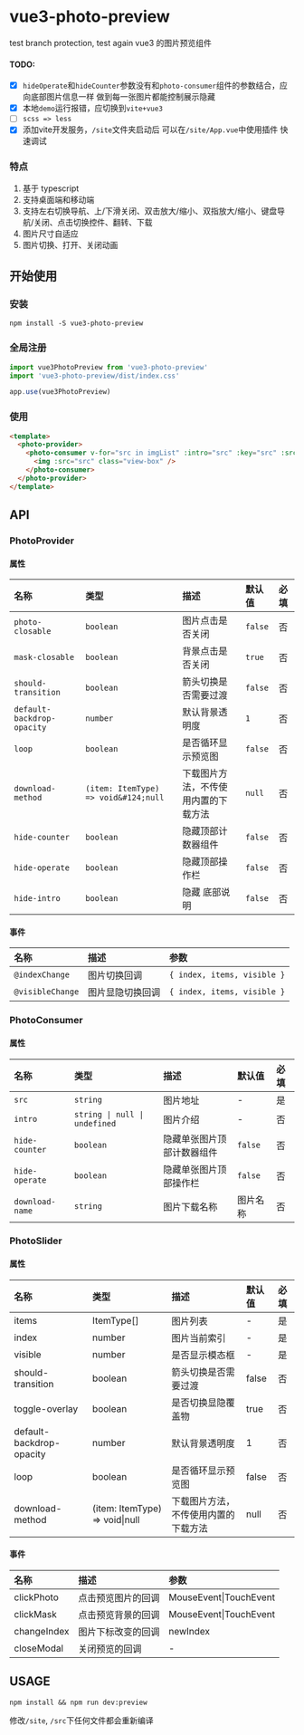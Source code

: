 # vue3-photo-preview
test branch protection, test again
vue3 的图片预览组件

#### TODO:

- [x] `hideOperate`和`hideCounter`参数没有和`photo-consumer`组件的参数结合，应向底部图片信息一样 做到每一张图片都能控制展示隐藏
- [x] 本地`demo`运行报错，应切换到`vite+vue3`
- [ ] `scss => less`
- [x] 添加vite开发服务，`/site`文件夹启动后 可以在`/site/App.vue`中使用插件 快速调试

### 特点

1. 基于 typescript
2. 支持桌面端和移动端
3. 支持左右切换导航、上/下滑关闭、双击放大/缩小、双指放大/缩小、键盘导航/关闭、点击切换控件、翻转、下载
4. 图片尺寸自适应
5. 图片切换、打开、关闭动画

## 开始使用

### 安装

```
npm install -S vue3-photo-preview
```

### 全局注册

```js
import vue3PhotoPreview from 'vue3-photo-preview'
import 'vue3-photo-preview/dist/index.css'

app.use(vue3PhotoPreview)
```

### 使用

```html
<template>
  <photo-provider>
    <photo-consumer v-for="src in imgList" :intro="src" :key="src" :src="src">
      <img :src="src" class="view-box" />
    </photo-consumer>
  </photo-provider>
</template>
```

## API

### PhotoProvider

#### 属性

| 名称                       | 类型                                 | 描述                                 | 默认值  | 必填 |
| :------------------------- | :----------------------------------- | :----------------------------------- | :------ | :--- |
| `photo-closable`           | `boolean`                            | 图片点击是否关闭                     | `false` | 否   |
| `mask-closable`            | `boolean`                            | 背景点击是否关闭                     | `true`  | 否   |
| `should-transition`        | `boolean`                            | 箭头切换是否需要过渡                 | `false` | 否   |
| `default-backdrop-opacity` | `number`                             | 默认背景透明度                       | `1`     | 否   |
| `loop`                     | `boolean`                            | 是否循环显示预览图                   | `false` | 否   |
| `download-method`          | `(item: ItemType) => void&#124;null` | 下载图片方法，不传使用内置的下载方法 | `null`  | 否   |
| `hide-counter`             | `boolean`                            | 隐藏顶部计数器组件                   | `false` | 否   |
| `hide-operate`             | `boolean`                            | 隐藏顶部操作栏                       | `false` | 否   |
| `hide-intro`               | `boolean`                            | 隐藏 底部说明                        | `false` | 否   |

#### 事件

| 名称             | 描述             | 参数                        |
| :--------------- | :--------------- | :-------------------------- |
| `@indexChange`   | 图片切换回调     | `{ index, items, visible }` |
| `@visibleChange` | 图片显隐切换回调 | `{ index, items, visible }` |

### PhotoConsumer

#### 属性

| 名称            | 类型                          | 描述                       | 默认值   | 必填 |
| :-------------- | :---------------------------- | :------------------------- | :------- | :--- |
| `src`           | `string`                      | 图片地址                   | -        | 是   |
| `intro`         | `string \| null \| undefined` | 图片介绍                   | -        | 否   |
| `hide-counter`  | `boolean`                     | 隐藏单张图片顶部计数器组件 | `false`  | 否   |
| `hide-operate`  | `boolean`                     | 隐藏单张图片顶部操作栏     | `false`  | 否   |
| `download-name` | `string`                      | 图片下载名称               | 图片名称 | 否   |

### PhotoSlider

#### 属性

| 名称                     | 类型                               | 描述                                 | 默认值 | 必填 |
| :----------------------- | :--------------------------------- | :----------------------------------- | :----- | :--- |
| items                    | ItemType[]                         | 图片列表                             | -      | 是   |
| index                    | number                             | 图片当前索引                         | -      | 是   |
| visible                  | number                             | 是否显示模态框                       | -      | 是   |
| should-transition        | boolean                            | 箭头切换是否需要过渡                 | false  | 否   |
| toggle-overlay           | boolean                            | 是否切换显隐覆盖物                   | true   | 否   |
| default-backdrop-opacity | number                             | 默认背景透明度                       | 1      | 否   |
| loop                     | boolean                            | 是否循环显示预览图                   | false  | 否   |
| download-method          | (item: ItemType) => void&#124;null | 下载图片方法，不传使用内置的下载方法 | null   | 否   |

#### 事件

| 名称        | 描述               | 参数                       |
| :---------- | :----------------- | :------------------------- |
| clickPhoto  | 点击预览图片的回调 | MouseEvent&#124;TouchEvent |
| clickMask   | 点击预览背景的回调 | MouseEvent&#124;TouchEvent |
| changeIndex | 图片下标改变的回调 | newIndex                   |
| closeModal  | 关闭预览的回调     | -                          |

## USAGE

`npm install && npm run dev:preview`

修改`/site`, `/src`下任何文件都会重新编译

